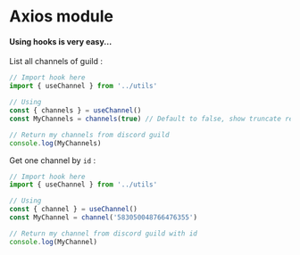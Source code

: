# Axios module

#### Using hooks is very easy...

List all channels of guild :
```ts
// Import hook here
import { useChannel } from '../utils'

// Using
const { channels } = useChannel()
const MyChannels = channels(true) // Default to false, show truncate return

// Return my channels from discord guild
console.log(MyChannels)
```

Get one channel by `id` :
```ts
// Import hook here
import { useChannel } from '../utils'

// Using
const { channel } = useChannel()
const MyChannel = channel('583050048766476355')

// Return my channel from discord guild with id
console.log(MyChannel)
```